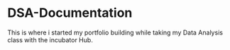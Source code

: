 # DSA-Documentation

This is where i started my portfolio building while taking my Data Analysis class
with the incubator Hub.







###

